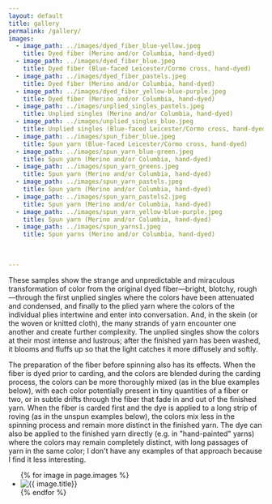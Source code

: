 ```yaml
---
layout: default
title: gallery
permalink: /gallery/
images:
  - image_path: ../images/dyed_fiber_blue-yellow.jpeg
    title: Dyed fiber (Merino and/or Columbia, hand-dyed)
  - image_path: ../images/dyed_fiber_blue.jpeg
    title: Dyed fiber (Blue-faced Leicester/Cormo cross, hand-dyed)
  - image_path: ../images/dyed_fiber_pastels.jpeg
    title: Dyed fiber (Merino and/or Columbia, hand-dyed)
  - image_path: ../images/dyed_fiber_yellow-blue-purple.jpeg
    title: Dyed fiber (Merino and/or Columbia, hand-dyed)
  - image_path: ../images/unplied_singles_pastels.jpeg
    title: Unplied singles (Merino and/or Columbia, hand-dyed)
  - image_path: ../images/unplied_singles_blue.jpeg
    title: Unplied singles (Blue-faced Leicester/Cormo cross, hand-dyed)
  - image_path: ../images/spun_fiber_blue.jpeg
    title: Spun yarn (Blue-faced Leicester/Cormo cross, hand-dyed)
  - image_path: ../images/spun_yarn_blue-green.jpeg
    title: Spun yarn (Merino and/or Columbia, hand-dyed)
  - image_path: ../images/spun_yarn_greens.jpeg
    title: Spun yarn (Merino and/or Columbia, hand-dyed)
  - image_path: ../images/spun_yarn_pastels.jpeg
    title: Spun yarn (Merino and/or Columbia, hand-dyed)
  - image_path: ../images/spun_yarn_pastels2.jpeg
    title: Spun yarn (Merino and/or Columbia, hand-dyed)
  - image_path: ../images/spun_yarn_yellow-blue-purple.jpeg
    title: Spun yarn (Merino and/or Columbia, hand-dyed)
  - image_path: ../images/spun_yarns1.jpeg
    title: Spun yarns (Merino and/or Columbia, hand-dyed)
    
    
    
---
```


<p>These samples show the strange and unpredictable and miraculous transformation of color from the original dyed fiber—bright, blotchy, rough—through the first unplied singles where the colors have been attenuated and condensed, and finally to the plied yarn where the colors of the individual plies intertwine and enter into conversation. And, in the skein (or the woven or knitted cloth), the many strands of yarn encounter one another and create further complexity. The unplied singles show the colors at their most intense and lustrous; after the finished yarn has been washed, it blooms and fluffs up so that the light catches it more diffusely and softly.</p>

<p>The preparation of the fiber before spinning also has its effects. When the fiber is dyed prior to carding, and the colors are blended during the carding process, the colors can be more thoroughly mixed (as in the blue examples below), with each color potentially present in tiny quantities of a fiber or two, or in subtle drifts through the fiber that fade in and out of the finished yarn. When the fiber is carded first and the dye is applied to a long strip of roving (as in the unspun examples below), the colors mix less in the spinning process and remain more distinct in the finished yarn. The dye can also be applied to the finished yarn directly (e.g. in "hand-painted" yarns) where the colors may remain completely distinct, with long passages of yarn in the same color; I don't have any examples of that approach because I find it less interesting.</p>

<ul class="photo-gallery">
  {% for image in page.images %}
    <li><img src="{{ image.image_path }}" alt="{{ image.title}}" title="{{ image.title}}"/></li>
  {% endfor %}
</ul>


